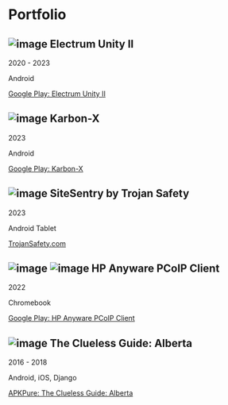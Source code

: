 # Portfolio

## ![image](https://github.com/matttbates/Portfolio/assets/9297325/6640b49d-94a4-4e7d-a55d-2cf018fdd086) Electrum Unity II
2020 - 2023

Android

[Google Play: Electrum Unity II](https://play.google.com/store/apps/details?id=com.electrumsabers.unity)

## ![image](https://github.com/matttbates/Portfolio/assets/9297325/e52786fa-d3e9-4d4c-9e8a-e647c39c7129) Karbon-X
2023

Android

[Google Play: Karbon-X](https://play.google.com/store/apps/details?id=com.vog.karbonx)

## ![image](https://github.com/matttbates/Portfolio/assets/9297325/dad4adaf-0ecb-49de-bfe6-0770c5fc354b) SiteSentry by Trojan Safety
2023

Android Tablet

[TrojanSafety.com](https://www.trojansafety.com)

## ![image](https://github.com/matttbates/Portfolio/assets/9297325/f646ff88-5ff8-456a-bce1-9eb84d1fe0d5) ![image](https://github.com/matttbates/Portfolio/assets/9297325/0fe5c57b-1f88-4190-a36d-a005f6b3d321) HP Anyware PCoIP Client
2022

Chromebook

[Google Play: HP Anyware PCoIP Client](https://play.google.com/store/apps/details?id=com.teradici.rubato.client)

## ![image](https://github.com/matttbates/Portfolio/assets/9297325/ce38eb6f-6788-4a85-8fdc-08fde0dbf8a6) The Clueless Guide: Alberta
2016 - 2018

Android, iOS, Django

[APKPure: The Clueless Guide: Alberta](https://apkpure.com/the-clueless-guide-alberta/com.vogcalgaryappdeveloper.thecluelessguide)

